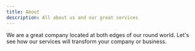 ```yaml
---
title: About
description: All about us and our great services
---
```


We are a great company located at both edges of our round world. Let's see how our services will transform your company or business.